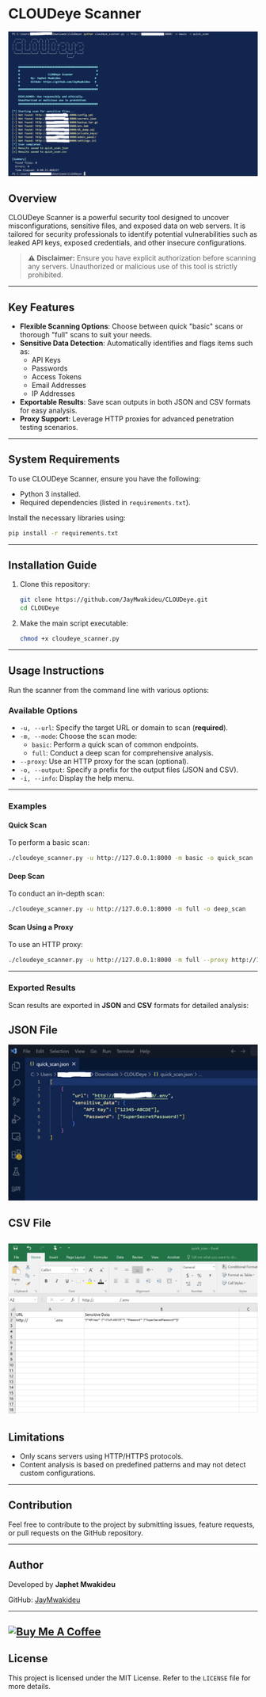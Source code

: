 # CLOUDeye Scanner

![Dashboard](src/Screenshot.png)

## Overview
CLOUDeye Scanner is a powerful security tool designed to uncover misconfigurations, sensitive files, and exposed data on web servers. It is tailored for security professionals to identify potential vulnerabilities such as leaked API keys, exposed credentials, and other insecure configurations.

> **⚠️ Disclaimer:** Ensure you have explicit authorization before scanning any servers. Unauthorized or malicious use of this tool is strictly prohibited.

---

## Key Features
- **Flexible Scanning Options**: Choose between quick "basic" scans or thorough "full" scans to suit your needs.
- **Sensitive Data Detection**: Automatically identifies and flags items such as:
  - API Keys
  - Passwords
  - Access Tokens
  - Email Addresses
  - IP Addresses
- **Exportable Results**: Save scan outputs in both JSON and CSV formats for easy analysis.
- **Proxy Support**: Leverage HTTP proxies for advanced penetration testing scenarios.

---

## System Requirements
To use CLOUDeye Scanner, ensure you have the following:
- Python 3 installed.
- Required dependencies (listed in `requirements.txt`).

Install the necessary libraries using:
```bash
pip install -r requirements.txt
```

---

## Installation Guide
1. Clone this repository:
   ```bash
   git clone https://github.com/JayMwakideu/CLOUDeye.git
   cd CLOUDeye
   ```

2. Make the main script executable:
   ```bash
   chmod +x cloudeye_scanner.py
   ```

---

## Usage Instructions
Run the scanner from the command line with various options:

### Available Options
- `-u, --url`: Specify the target URL or domain to scan (**required**).
- `-m, --mode`: Choose the scan mode:
  - `basic`: Perform a quick scan of common endpoints.
  - `full`: Conduct a deep scan for comprehensive analysis.
- `--proxy`: Use an HTTP proxy for the scan (optional).
- `-o, --output`: Specify a prefix for the output files (JSON and CSV).
- `-i, --info`: Display the help menu.

---

### Examples

#### Quick Scan
To perform a basic scan:
```bash
./cloudeye_scanner.py -u http://127.0.0.1:8000 -m basic -o quick_scan
```

#### Deep Scan
To conduct an in-depth scan:
```bash
./cloudeye_scanner.py -u http://127.0.0.1:8000 -m full -o deep_scan
```

#### Scan Using a Proxy
To use an HTTP proxy:
```bash
./cloudeye_scanner.py -u http://127.0.0.1:8000 -m full --proxy http://127.0.0.1:8080 -o proxy_scan
```

---
### Exported Results
Scan results are exported in **JSON** and **CSV** formats for detailed analysis:

## JSON File

![json](src/Screenshot3.png)

## CSV File

![csv](src/Screenshot2.png)
---
## Limitations
- Only scans servers using HTTP/HTTPS protocols.
- Content analysis is based on predefined patterns and may not detect custom configurations.
---

## Contribution
Feel free to contribute to the project by submitting issues, feature requests, or pull requests on the GitHub repository.

---

## Author
Developed by **Japhet Mwakideu**

GitHub: [JayMwakideu](https://github.com/JayMwakideu/CLOUDeye)

---
[![Buy Me A Coffee](https://www.buymeacoffee.com/assets/img/custom_images/orange_img.png)](https://www.buymeacoffee.com/mwakideu)
---

## License
This project is licensed under the MIT License. Refer to the `LICENSE` file for more details.


